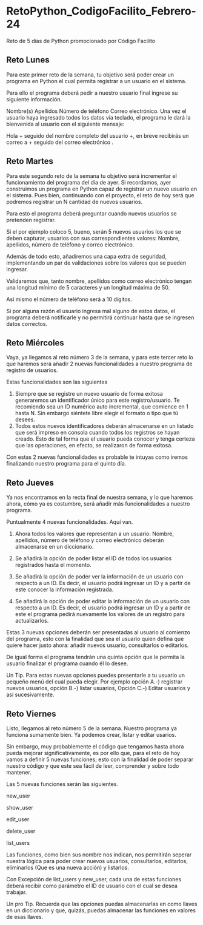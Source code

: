 # RetoPython_CodigoFacilito_Febrero-24
Reto de 5 días de Python promocionado por Código Facilito

## Reto Lunes
Para este primer reto de la semana, tu objetivo será poder crear un programa en Python el cual permita registrar a un usuario en el sistema.

Para ello el programa deberá pedir a nuestro usuario final ingrese su siguiente información.

Nombre(s)
Apellidos
Número de teléfono
Correo electrónico.
Una vez el usuario haya ingresado todos los datos vía teclado, el programa le dará la bienvenida al usuario con el siguiente mensaje:

Hola + seguido del nombre completo del usuario +, en breve recibirás un correo a + seguido del correo electrónico .

## Reto Martes
Para este segundo reto de la semana tu objetivo será incrementar el funcionamiento del programa del día de ayer. Si recordamos, ayer construimos un programa en Python capaz de registrar un nuevo usuario en el sistema. Pues bien, continuando con el proyecto, el reto de hoy será que podremos registrar un N cantidad de nuevos usuarios.

Para esto el programa deberá preguntar cuando nuevos usuarios se pretenden registrar.

Si el por ejemplo coloco 5, bueno, serán 5 nuevos usuarios los que se deben capturar, usuarios con sus correspondientes valores: Nombre, apellidos, número de teléfono y correo electrónico.

Además de todo esto, añadiremos una capa extra de seguridad, implementando un par de validaciones sobre los valores que se pueden ingresar.

Validaremos que, tanto nombre, apellidos como correo electrónico tengan una longitud mínimo de 5 caracteres y un longitud máxima de 50.

Así mismo el número de teléfono será a 10 dígitos.

Si por alguna razón el usuario ingresa mal alguno de estos datos, el programa deberá notificarle y no permitirá continuar hasta que se ingresen datos correctos.

## Reto Miércoles
Vaya, ya llegamos al reto número 3 de la semana, y para este tercer reto lo que haremos será añadir 2 nuevas funcionalidades a nuestro programa de registro de usuarios.

Estas funcionalidades son las siguientes

1. Siempre que se registre un nuevo usuario de forma exitosa generaremos un identificador único para este registro/usuario. Te recomiendo sea un ID numérico auto incremental, que comience en 1 hasta N. Sin embargo siéntete libre elegir el formato o tipo que tú desees.
2. Todos estos nuevos identificadores deberán almacenarse en un listado que será impreso en consola cuando todos los registros se hayan creado. Esto de tal forma que el usuario pueda conocer y tenga certeza que las operaciones, en efecto, se realizaron de forma exitosa.

Con estas 2 nuevas funcionalidades es probable te intuyas como iremos finalizando nuestro programa para el quinto día.

## Reto Jueves
Ya nos encontramos en la recta final de nuestra semana, y lo que haremos ahora, cómo ya es costumbre, será añadir más funcionalidades a nuestro programa.

Puntualmente 4 nuevas funcionalidades. Aquí van.

1. Ahora todos los valores que representan a un usuario: Nombre, apellidos, número de teléfono y correo electrónico deberán almacenarse en un diccionario.

2. Se añadirá la opción de poder listar el ID de todos los usuarios registrados hasta el momento.

3. Se añadirá la opción de poder ver la información de un usuario con respecto a un ID. Es decir, el usuario podrá ingresar un ID y a partir de este conocer la información registrada.

4. Se añadirá la opción de poder editar la información de un usuario con respecto a un ID. Es decir, el usuario podrá ingresar un ID y a partir de este el programa pedirá nuevamente los valores de un registro para actualizarlos.

Estas 3 nuevas opciones deberán ser presentadas al usuario al comienzo del programa, esto con la finalidad que sea el usuario quien defina que quiere hacer justo ahora: añadir nuevos usuario, consultarlos o editarlos.

De igual forma el programa tendrán una quinta opción que le permita la usuario finalizar el programa cuando él lo desee.

Un Tip. Para estas nuevas opciones puedes presentarle a tu usuario un pequeño menú del cual pueda elegir. Por ejemplo opción A.-) registrar nuevos usuarios, opción B.-) listar usuarios, Opción C.-) Editar usuarios y así sucesivamente.

## Reto Viernes
Listo, llegamos al reto número 5 de la semana. Nuestro programa ya funciona sumamente bien. Ya podemos crear, listar y editar usarios.

Sin embargo, muy probablemente el código que tengamos hasta ahora pueda mejorar significativamente, es por ello que, para el reto de hoy vamos a definir 5 nuevas funciones; esto con la finalidad de poder separar nuestro código y que este sea fácil de leer, comprender y sobre todo mantener.

Las 5 nuevas funciones serán las siguientes.

new_user

show_user

edit_user

delete_user

list_users

Las funciones, como bien sus nombre nos indican, nos permitirán seperar nuestra lógica para poder crear nuevos usuarios, consultarlos, editarlos, eliminarlos (Que es una nueva acción) y listarlos.

Con Excepción de list_users y new_user, cada una de estas funciones deberá recibir como parámetro el ID de usuario con el cual se desea trabajar.

Un pro Tip. Recuerda que las opciones puedas almacenarlas en como llaves en un diccionario y que, quizás, puedas almacenar las funciones en valores de esas llaves.
